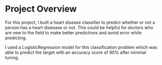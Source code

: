 # Project Overview
For this project, I built a heart disease classifier to predict whether or not a person has a heart diseease or not. This could be helpful for doctors who are new to the field to make better predictions and avoid error while predicting.

I used a LogisticRegression model for this classification problem which was able to predict the target with an accuracy score of 90% after minimal tuning.

